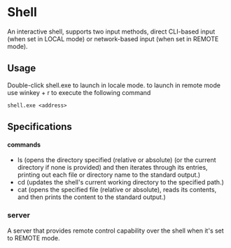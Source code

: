# Shell
An interactive shell, supports two input methods, direct CLI-based input (when set in LOCAL mode) or network-based input (when set in REMOTE mode).

## Usage
Double-click shell.exe to launch in locale mode.
to launch in remote mode use winkey + r to execute the following command

```shell.exe <address>```

## Specifications

#### commands
* ls (opens the directory specified (relative or absolute) (or the current directory if none is provided) and then iterates through its entries, printing out each file or directory name to the standard output.)
* cd (updates the shell's current working directory to the specified path.)
* cat (opens the specified file (relative or absolute), reads its contents, and then prints the content to the standard output.)

### server
A server that provides remote control capability over the shell when it's set to REMOTE mode.
